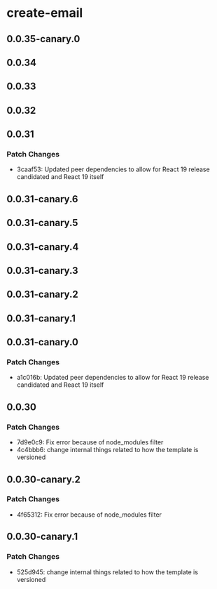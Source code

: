 # create-email

## 0.0.35-canary.0

## 0.0.34

## 0.0.33

## 0.0.32

## 0.0.31

### Patch Changes

- 3caaf53: Updated peer dependencies to allow for React 19 release candidated and React 19 itself

## 0.0.31-canary.6

## 0.0.31-canary.5

## 0.0.31-canary.4

## 0.0.31-canary.3

## 0.0.31-canary.2

## 0.0.31-canary.1

## 0.0.31-canary.0

### Patch Changes

- a1c016b: Updated peer dependencies to allow for React 19 release candidated and React 19 itself

## 0.0.30

### Patch Changes

- 7d9e0c9: Fix error because of node_modules filter
- 4c4bbb6: change internal things related to how the template is versioned

## 0.0.30-canary.2

### Patch Changes

- 4f65312: Fix error because of node_modules filter

## 0.0.30-canary.1

### Patch Changes

- 525d945: change internal things related to how the template is versioned
